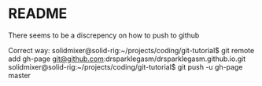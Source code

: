 # README 

There seems to be a discrepency on how to push to github

Correct way:
solidmixer@solid-rig:~/projects/coding/git-tutorial$ git remote add gh-page git@github.com:drsparklegasm/drsparklegasm.github.io.git
solidmixer@solid-rig:~/projects/coding/git-tutorial$ git push -u gh-page master 


